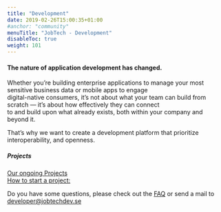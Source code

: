 ```yaml
---
title: "Development"
date: 2019-02-26T15:00:35+01:00
#anchor: "community"
menuTitle: "JobTech - Development"
disableToc: true
weight: 101
---
```

#### The nature of application development has changed. 
Whether you’re building enterprise applications to manage your most 
sensitive business data or mobile apps to engage  
digital-native consumers, it’s not about what your team can build from
scratch — it’s about how effectively they can connect  
to and build upon what already exists, both within your company and beyond it.

That’s why we want to create a development platform that prioritize interoperability, and openness. 

##### Projects
[Our ongoing Projects](/doc/samples)  
[How to start a project:](https://github.com/MagnumOpuses/project-meta)  

Do you have some questions, please 
check out the [FAQ](/doc/FAQ) or
send a mail to <developer@jobtechdev.se>


 
